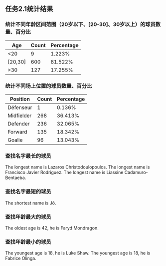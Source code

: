 ## 任务2.1统计结果

### 统计不同年龄区间范围（20岁以下、[20-30]、30岁以上）的球员数量、百分比

| Age       | Count | Percentage  |
| --------- | ----- | ----------- |
| <20       | 9     | 1\.223% |
| [20,30]   | 600   | 81\.522% |
| >30       | 127   | 17\.255% |


### 统计不同场上位置的球员数量、百分比

| Position   | Count | Percentage  |
| ---------- | ----- | ----------- |
| Défenseur  | 1     | 0\.136%  |
| Midfielder | 268   | 36\.413% |
| Defender   | 236   | 32\.065% |
| Forward    | 135   | 18\.342% |
| Goalie     | 96    | 13\.043% |


### 查找名字最长的球员
The longest name is Lazaros Christodoulopoulos.
The longest name is Francisco Javier Rodriguez.
The longest name is Liassine Cadamuro-Bentaeba.

### 查找名字最短的球员
The shortest name is Jô.

### 查找年龄最大的球员
The oldest age is 42, he is Faryd Mondragon.

### 查找年龄最小的球员
The youngest age is 18, he is Luke Shaw.
The youngest age is 18, he is Fabrice Olinga.